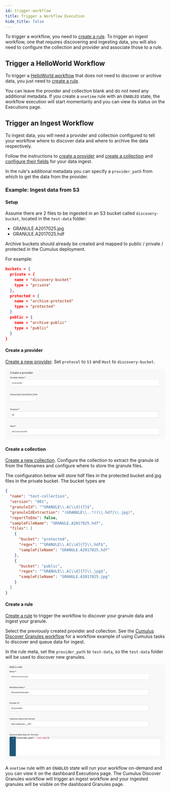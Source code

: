 ```yaml
---
id: trigger-workflow
title: Trigger a Workflow Execution
hide_title: false
---
```


To trigger a workflow, you need to [create a rule](../configuration/data-management-types#create-a-rule). To trigger an ingest workflow, one that requires discovering and ingesting data, you will also need to configure the collection and provider and associate those to a rule.

## Trigger a HelloWorld Workflow

To trigger a [HelloWorld workflow](../data-cookbooks/hello-world) that does not need to discover or archive data, you just need to [create a rule](../configuration/data-management-types#create-a-rule).

You can leave the provider and collection blank and do not need any additional metadata. If you create a `onetime` rule with an `ENABLED` state, the workflow execution will start momentarily and you can view its status on the Executions page.

## Trigger an Ingest Workflow

To ingest data, you will need a provider and collection configured to tell your workflow where to discover data and where to archive the data respectively.

Follow the instructions to [create a provider](../configuration/data-management-types#create-a-provider) and [create a collection](../configuration/data-management-types#create-a-collection) and [configure their fields](../configuration/data-management-types#configuration-fields) for your data ingest.

In the rule's additional metadata you can specify a `provider_path` from which to get the data from the provider.

### Example: Ingest data from S3

#### Setup

Assume there are 2 files to be ingested in an S3 bucket called `discovery-bucket`, located in the `test-data` folder:

- GRANULE.A2017025.jpg
- GRANULE.A2017025.hdf

Archive buckets should already be created and mapped to public / private / protected in the Cumulus deployment.

For example:

```json
buckets = {
  private = {
    name = "discovery-bucket"
    type = "private"
  },
  protected = {
    name = "archive-protected"
    type = "protected"
  }
  public = {
    name = "archive-public"
    type = "public"
  }
}
```

#### Create a provider

[Create a new provider](../configuration/data-management-types#create-a-provider). Set `protocol` to `S3` and `Host` to `discovery-bucket`.

![Screenshot of adding a sample S3 provider](../assets/cd_add_s3_provider_form.png)

#### Create a collection

[Create a new collection](../configuration/data-management-types#create-a-collection). Configure the collection to extract the granule id from the filenames and configure where to store the granule files.

The configuration below will store hdf files in the protected bucket and jpg files in the private bucket. The bucket types are

```json
{
  "name": "test-collection",
  "version": "001",
  "granuleId": "^GRANULE\\.A[\\d]{7}$",
  "granuleIdExtraction": "(GRANULE\\..*)(\\.hdf|\\.jpg)",
  "reportToEms": false,
  "sampleFileName": "GRANULE.A2017025.hdf",
  "files": [
    {
      "bucket": "protected",
      "regex": "^GRANULE\\.A[\\d]{7}\\.hdf$",
      "sampleFileName": "GRANULE.A2017025.hdf"
    },
    {
      "bucket": "public",
      "regex": "^GRANULE\\.A[\\d]{7}\\.jpg$",
      "sampleFileName": "GRANULE.A2017025.jpg"
    }
  ]
}
```

#### Create a rule

[Create a rule](../configuration/data-management-types#create-a-rule) to trigger the workflow to discover your granule data and ingest your granule.

Select the previously created provider and collection. See the [Cumulus Discover Granules workflow](https://github.com/nasa/cumulus/blob/master/example/cumulus-tf/discover_granules_workflow.tf) for a workflow example of using Cumulus tasks to discover and queue data for ingest.

In the rule meta, set the `provider_path` to `test-data`, so the `test-data` folder will be used to discover new granules.

![Screenshot of adding a Discover Granules rule](../assets/cd_add_discover_rule_form.png)

A `onetime` rule with an `ENABLED` state will run your workflow on-demand and you can view it on the dashboard Executions page. The Cumulus Discover Granules workflow will trigger an ingest workflow and your ingested granules will be visible on the dashboard Granules page.
